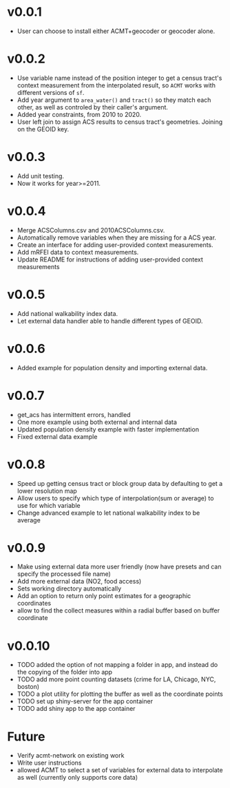 v0.0.1
=====
* User can choose to install either ACMT+geocoder or geocoder alone.

v0.0.2
=====
* Use variable name instead of the position integer to get a census tract's context measurement from the interpolated result, so `ACMT` works with different versions of `sf`.
* Add year argument to `area_water()` and `tract()` so they match each other, as well as controled by their caller's argument.
* Added year constraints, from 2010 to 2020. 
* User left join to assign ACS results to census tract's geometries. Joining on the GEOID key.

v0.0.3
=====
* Add unit testing.
* Now it works for year>=2011.

v0.0.4
=====
* Merge ACSColumns.csv and 2010ACSColumns.csv.
* Automatically remove variables when they are missing for a ACS year.
* Create an interface for adding user-provided context measurements.
* Add mRFEI data to context measurements.
* Update README for instructions of adding user-provided context measurements

v0.0.5
=====
* Add national walkability index data.
* Let external data handler able to handle different types of GEOID.

v0.0.6
=====
* Added example for population density and importing external data.

v0.0.7
=====
* get_acs has intermittent errors, handled
* One more example using both external and internal data
* Updated population density example with faster implementation
* Fixed external data example

v0.0.8
=====
* Speed up getting census tract or block group data by defaulting to get a lower resolution map
* Allow users to specify which type of interpolation(sum or average) to use for which variable
* Change advanced example to let national walkability index to be average

v0.0.9
=====
* Make using external data more user friendly (now have presets and can specify the processed file name)
* Add more external data (NO2, food access)
* Sets working directory automatically
* Add an option to return only point estimates for a geographic coordinates
* allow to find the collect measures within a radial buffer based on buffer coordinate

v0.0.10
=====
* TODO added the option of not mapping a folder in app, and instead do the copying of the folder into app
* TODO add more point counting datasets (crime for LA, Chicago, NYC, boston)
* TODO a plot utility for plotting the buffer as well as the coordinate points
* TODO set up shiny-server for the app container
* TODO add shiny app to the app container

Future
=====
* Verify acmt-network on existing work
* Write user instructions
* allowed ACMT to select a set of variables for external data to interpolate as well (currently only supports core data)
